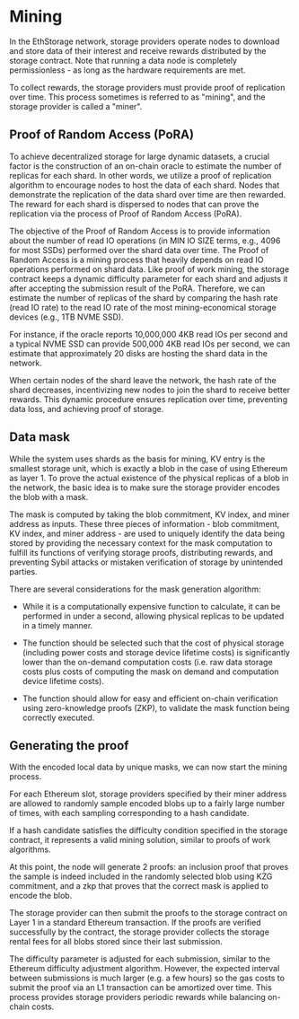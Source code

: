 # Mining

In the EthStorage network, storage providers operate nodes to download and store data of their interest and receive rewards distributed by the storage contract. Note that running a data node is completely permissionless - as long as the hardware requirements are met.

To collect rewards, the storage providers must provide proof of replication over time. This process sometimes is referred to as "mining", and the storage provider is called a "miner".

## Proof of Random Access (PoRA)

To achieve decentralized storage for large dynamic datasets, a crucial factor is the construction of an on-chain oracle to estimate the number of replicas for each shard. In other words, we utilize a proof of replication algorithm to encourage nodes to host the data of each shard. Nodes that demonstrate the replication of the data shard over time are then rewarded.
The reward for each shard is dispersed to nodes that can prove the replication via the process of Proof of Random Access (PoRA).

The objective of the Proof of Random Access is to provide information about the number of read IO operations (in MIN IO SIZE terms, e.g., 4096 for most SSDs) performed over the shard data over time. The Proof of Random Access is a mining process that heavily depends on read IO operations performed on shard data. Like proof of work mining, the storage contract keeps a dynamic difficulty parameter for each shard and adjusts it after accepting the submission result of the PoRA. Therefore, we can estimate the number of replicas of the shard by comparing the hash rate (read IO rate) to the read IO rate of the most mining-economical storage devices (e.g., 1TB NVME SSD).

For instance, if the oracle reports 10,000,000 4KB read IOs per second and a typical NVME SSD can provide 500,000 4KB read IOs per second, we can estimate that approximately 20 disks are hosting the shard data in the network. 

When certain nodes of the shard leave the network, the hash rate of the shard decreases, incentivizing new nodes to join the shard to receive better rewards. This dynamic procedure ensures replication over time, preventing data loss, and achieving proof of storage.

## Data mask

While the system uses shards as the basis for mining, KV entry is the smallest storage unit, which is exactly a blob in the case of using Ethereum as layer 1. To prove the actual existence of the physical replicas of a blob in the network, the basic idea is to make sure the storage provider encodes the blob with a mask. 

The mask is computed by taking the blob commitment, KV index, and miner address as inputs. These three pieces of information - blob commitment, KV index, and miner address - are used to uniquely identify the data being stored by providing the necessary context for the mask computation to fulfill its functions of verifying storage proofs, distributing rewards, and preventing Sybil attacks or mistaken verification of storage by unintended parties.

There are several considerations for the mask generation algorithm:

- While it is a computationally expensive function to calculate, it can be performed in under a second, allowing physical replicas to be updated in a timely manner.

- The function should be selected such that the cost of physical storage (including power costs and storage device lifetime costs) is significantly lower than the on-demand computation costs (i.e. raw data storage costs plus costs of computing the mask on demand and computation device lifetime costs).

- The function should allow for easy and efficient on-chain verification using zero-knowledge proofs (ZKP), to validate the mask function being correctly executed.

## Generating the proof

With the encoded local data by unique masks, we can now start the mining process.

For each Ethereum slot, storage providers specified by their miner address are allowed to randomly sample encoded blobs up to a fairly large number of times, with each sampling corresponding to a hash candidate.

If a hash candidate satisfies the difficulty condition specified in the storage contract, it represents a valid mining solution, similar to proofs of work algorithms. 

At this point, the node will generate 2 proofs: an inclusion proof that proves the sample is indeed included in the randomly selected blob using KZG commitment, and a zkp that proves that the correct mask is applied to encode the blob.

The storage provider can then submit the proofs to the storage contract on Layer 1 in a standard Ethereum transaction. If the proofs are verified successfully by the contract, the storage provider collects the storage rental fees for all blobs stored since their last submission.

The difficulty parameter is adjusted for each submission, similar to the Ethereum difficulty adjustment algorithm. However, the expected interval between submissions is much larger (e.g. a few hours) so the gas costs to submit the proof via an L1 transaction can be amortized over time. This process provides storage providers periodic rewards while balancing on-chain costs.
 